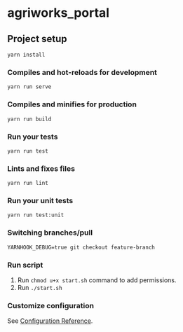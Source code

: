 # agriworks_portal

## Project setup
```
yarn install
```

### Compiles and hot-reloads for development
```
yarn run serve
```

### Compiles and minifies for production
```
yarn run build
```

### Run your tests
```
yarn run test
```

### Lints and fixes files
```
yarn run lint
```

### Run your unit tests
```
yarn run test:unit
```


### Switching branches/pull
```
YARNHOOK_DEBUG=true git checkout feature-branch
```

### Run script
1. Run `chmod u+x start.sh` command to add permissions.
2. Run `./start.sh`

### Customize configuration
See [Configuration Reference](https://cli.vuejs.org/config/).
